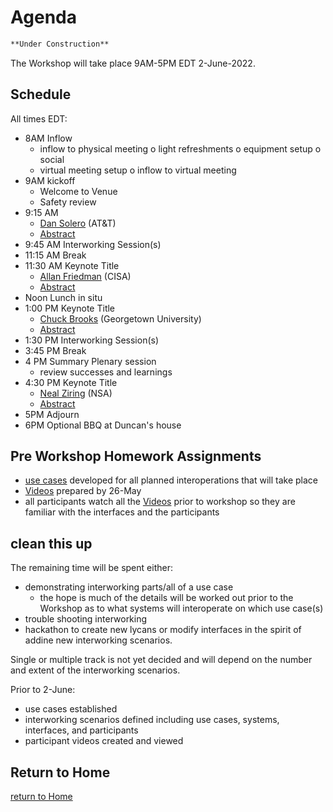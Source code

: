 # Agenda

```markdown
**Under Construction**

```

The Workshop will take place 9AM-5PM EDT 2-June-2022.

## Schedule
All times EDT:
- 8AM Inflow
   + inflow to physical meeting
      o light refreshments
      o equipment setup
      o social
   + virtual meeting setup
      o inflow to virtual meeting
- 9AM kickoff
   + Welcome to Venue
   + Safety review
- 9:15 AM
   + [Dan Solero](./Dan_Solero.md) (AT&T)
   + [Abstract](./Dan_Solero.md)
- 9:45 AM  Interworking Session(s)
- 11:15 AM Break
- 11:30 AM Keynote Title
   + [Allan Friedman](./Allan_Friedman.md) (CISA)
   + [Abstract](./Allan_Friedman.md)
- Noon Lunch in situ
- 1:00 PM Keynote Title
   + [Chuck Brooks](./Chuck_Brooks.md) (Georgetown University)
   + [Abstract](./Chuck_Brooks.md)
- 1:30 PM Interworking Session(s)
- 3:45 PM Break
- 4 PM Summary Plenary session
   + review successes and learnings
- 4:30 PM Keynote Title
   + [Neal Ziring](./Neal_Ziring.md) (NSA)
   + [Abstract](./Neal_Ziring.md)
- 5PM Adjourn
- 6PM Optional BBQ at Duncan's house

## Pre Workshop Homework Assignments
- [use cases](./DemoUseCases/#4-interoperability-demos) developed for all planned interoperations that will take place
- [Videos](./Videos/README.md) prepared by 26-May
- all participants watch all the [Videos](./Videos/README.md) prior to workshop so they are familiar with the interfaces and the participants


## clean this up
The remaining time will be spent either:
- demonstrating interworking parts/all of a use case
   + the hope is much of the details will be worked out prior to the Workshop as to what systems will interoperate on which use case(s)
- trouble shooting interworking
- hackathon to create new lycans or modify interfaces in the spirit of addine new interworking scenarios.



Single or multiple track is not yet decided and will depend on
the number and extent of the interworking scenarios.

Prior to 2-June:
- use cases established
- interworking scenarios defined including use cases, systems, interfaces, and participants
- participant videos created and viewed




## Return to Home
[return to Home](./index.md)
